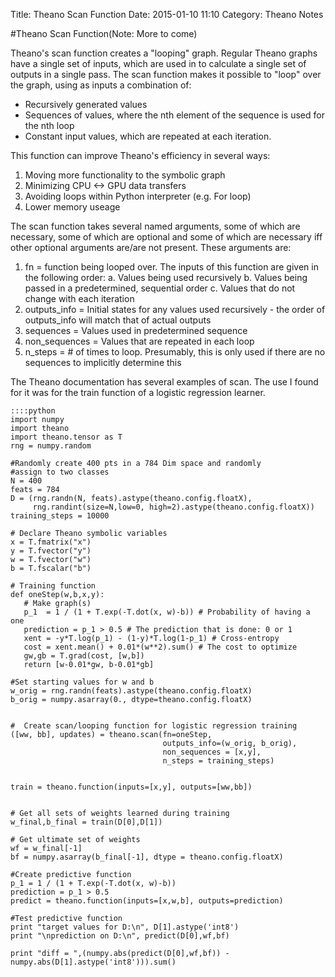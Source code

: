 Title: Theano Scan Function
Date: 2015-01-10 11:10
Category: Theano Notes

#Theano Scan Function(Note: More to come)

Theano's scan function creates a "looping" graph. Regular Theano graphs have a single set of inputs, which are used in to calculate a single set of outputs in a single pass. The scan function makes it possible to "loop" over the graph, using as inputs a combination of:

* Recursively generated values
* Sequences of values, where the nth element of the sequence is used for the nth loop
* Constant input values, which are repeated at each iteration.

This function can improve Theano's efficiency in several ways:

1. Moving more functionality to the symbolic graph
2. Minimizing CPU <-> GPU data transfers
3. Avoiding loops within Python interpreter (e.g. For loop)
4. Lower memory useage

The scan function takes several named arguments, some of which are necessary, some of which are optional and some of which are necessary iff other optional arguments are/are not present. These arguments are:

1. fn = function being looped over. The inputs of this function are given in the following order:
    a. Values being used recursively
    b. Values being passed in a predetermined, sequential order
    c. Values that do not change with each iteration
2. outputs_info = Initial states for any values used recursively - the order of outputs_info will match that of actual outputs
3. sequences = Values used in predetermined sequence
4. non_sequences = Values that are repeated in each loop
5. n_steps = # of times to loop. Presumably, this is only used if there are no sequences to implicitly determine this

The Theano documentation has several examples of scan. The use I found for it was for the train function of a logistic regression learner.

    ::::python
    import numpy
    import theano
    import theano.tensor as T
    rng = numpy.random
    
    #Randomly create 400 pts in a 784 Dim space and randomly
    #assign to two classes
    N = 400
    feats = 784
    D = (rng.randn(N, feats).astype(theano.config.floatX),
         rng.randint(size=N,low=0, high=2).astype(theano.config.floatX))
    training_steps = 10000
    
    # Declare Theano symbolic variables
    x = T.fmatrix("x")
    y = T.fvector("y")
    w = T.fvector("w")
    b = T.fscalar("b")
    
    # Training function
    def oneStep(w,b,x,y):
       # Make graph(s)
       p_1  = 1 / (1 + T.exp(-T.dot(x, w)-b)) # Probability of having a one
       prediction = p_1 > 0.5 # The prediction that is done: 0 or 1
       xent = -y*T.log(p_1) - (1-y)*T.log(1-p_1) # Cross-entropy
       cost = xent.mean() + 0.01*(w**2).sum() # The cost to optimize
       gw,gb = T.grad(cost, [w,b])
       return [w-0.01*gw, b-0.01*gb]
    
    #Set starting values for w and b
    w_orig = rng.randn(feats).astype(theano.config.floatX)
    b_orig = numpy.asarray(0., dtype=theano.config.floatX)
    
    
    #  Create scan/looping function for logistic regression training
    ([ww, bb], updates) = theano.scan(fn=oneStep,
                                      outputs_info=(w_orig, b_orig),
                                      non_sequences = [x,y],
                                      n_steps = training_steps)
    
    
    train = theano.function(inputs=[x,y], outputs=[ww,bb])
    
    
    # Get all sets of weights learned during training
    w_final,b_final = train(D[0],D[1]) 
    
    # Get ultimate set of weights 
    wf = w_final[-1]
    bf = numpy.asarray(b_final[-1], dtype = theano.config.floatX)
    
    #Create predictive function
    p_1 = 1 / (1 + T.exp(-T.dot(x, w)-b)) 
    prediction = p_1 > 0.5
    predict = theano.function(inputs=[x,w,b], outputs=prediction)
      
    #Test predictive function
    print "target values for D:\n", D[1].astype('int8')
    print "\nprediction on D:\n", predict(D[0],wf,bf)
    
    print "diff = ",(numpy.abs(predict(D[0],wf,bf)) - numpy.abs(D[1].astype('int8'))).sum()



